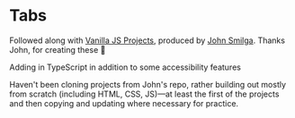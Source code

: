 # Tabs

Followed along with [Vanilla JS Projects](https://www.vanillajavascriptprojects.com/), produced by [John Smilga](https://github.com/john-smilga). Thanks John, for creating these 🙌

Adding in TypeScript in addition to some accessibility features

Haven't been cloning projects from John's repo, rather building out mostly from scratch (including HTML, CSS, JS)—at least the first of the projects and then copying and updating where necessary for practice.